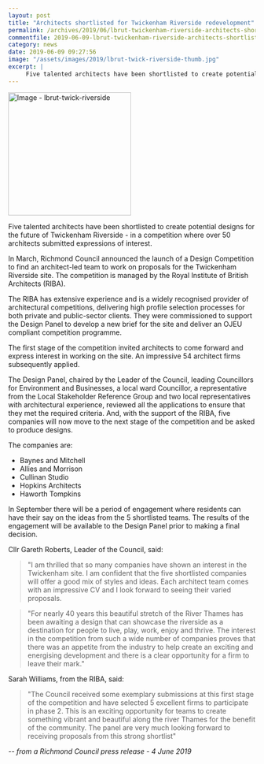 ```yaml
---
layout: post
title: "Architects shortlisted for Twickenham Riverside redevelopment"
permalink: /archives/2019/06/lbrut-twickenham-riverside-architects-shortlisted.html
commentfile: 2019-06-09-lbrut-twickenham-riverside-architects-shortlisted
category: news
date: 2019-06-09 09:27:56
image: "/assets/images/2019/lbrut-twick-riverside-thumb.jpg"
excerpt: |
     Five talented architects have been shortlisted to create potential designs for the future of Twickenham Riverside - in a competition where over 50 architects submitted expressions of interest.
---
```

<a href="/assets/images/2019/lbrut-twick-riverside.jpg" title="Click for a larger image"><img src="/assets/images/2019/lbrut-twick-riverside-thumb.jpg" width="250" alt="Image - lbrut-twick-riverside"  class="photo right"/></a>

Five talented architects have been shortlisted to create potential designs for the future of Twickenham Riverside - in a competition where over 50 architects submitted expressions of interest.

In March, Richmond Council announced the launch of a Design Competition to find an architect-led team to work on proposals for the Twickenham Riverside site. The competition is managed by the Royal Institute of British Architects (RIBA).

The RIBA has extensive experience and is a widely recognised provider of architectural competitions, delivering high profile selection processes for both private and public-sector clients. They were commissioned to support the Design Panel to develop a new brief for the site and deliver an OJEU compliant competition programme.

The first stage of the competition invited architects to come forward and express interest in working on the site. An impressive 54 architect firms subsequently applied.

The Design Panel, chaired by  the Leader of the Council, leading Councillors for Environment and Businesses, a local ward Councillor, a representative from the Local Stakeholder Reference Group and two local representatives with architectural experience, reviewed all the applications to ensure that they met the required criteria. And, with the support of the RIBA, five companies will now move to the next stage of the competition and be asked to produce designs.

The companies are:

- Baynes and Mitchell
- Allies and Morrison
- Cullinan Studio
- Hopkins Architects
- Haworth Tompkins

In September there will be a period of engagement where residents can have their say on the ideas from the 5 shortlisted teams. The results of the engagement will be available to the Design Panel prior to making a final decision.

Cllr Gareth Roberts, Leader of the Council, said:

> "I am thrilled that so many companies have shown an interest in the Twickenham site. I am confident that the five shortlisted companies will offer a good mix of styles and ideas. Each architect team comes with an impressive CV and I look forward to seeing their varied proposals.

> "For nearly 40 years this beautiful stretch of the River Thames has been awaiting a design that can showcase the riverside as a destination for people to live, play, work, enjoy and thrive. The interest in the competition from such a wide number of companies proves that there was an appetite from the industry to help create an exciting and energising development and there is a clear opportunity for a firm to leave their mark."

Sarah Williams, from the RIBA, said:

> "The Council received some exemplary submissions at this first stage of the competition and have selected 5 excellent firms to participate in phase 2. This is an exciting opportunity for teams to create something vibrant and beautiful along the river Thames for the benefit of the community. The panel are very much looking forward to receiving proposals from this strong shortlist"

<cite>-- from a Richmond Council press release - 4 June 2019</cite>
